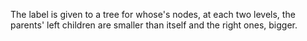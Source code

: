 The label is given to a tree for whose's nodes, at each two levels, the parents' left children are smaller than itself and the right ones, bigger.

